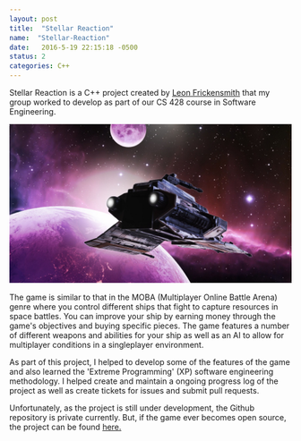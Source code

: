 ```yaml
---
layout: post
title:  "Stellar Reaction"
name:  "Stellar-Reaction"
date:   2016-5-19 22:15:18 -0500
status: 2
categories: C++
---
```


Stellar Reaction is a C++ project created by [Leon Frickensmith](https://github.com/Strikerklm96) that my group worked to develop as part of our CS 428 course in Software Engineering.

![Stellar Reaction Spaceship](/images/stellar-reaction.jpg)

The game is similar to that in the MOBA (Multiplayer Online Battle Arena) genre where you control different ships that fight to capture resources in space battles. You can improve your ship by earning money through the game's objectives and buying specific pieces. The game features a number of different weapons and abilities for your ship as well as an AI to allow for multiplayer conditions in a singleplayer environment.

As part of this project, I helped to develop some of the features of the game and also learned the 'Extreme Programming' (XP) software engineering methodology. I helped create and maintain a ongoing progress log of the project as well as create tickets for issues and submit pull requests. 

Unfortunately, as the project is still under development, the Github repository is private currently. But, if the game ever becomes open source, the project can be found [here.](https://github.com/Strikerklm96/StellarReaction)